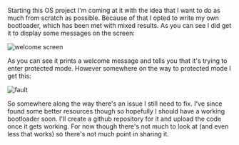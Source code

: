 Starting this OS project I'm coming at it with the idea that I want to do as much from scratch as possible. Because of that I opted to write my own bootloader, which has been met with mixed results. As you can see I did get it to display some messages on the screen:

![welcome screen](http://threedliams.github.io/pages/assets/brokenBootloader/welcomeScreen.jpg)

As you can see it prints a welcome message and tells you that it's trying to enter protected mode. However somewhere on the way to protected mode I get this:

![fault](http://threedliams.github.io/pages/assets/brokenBootloader/fault.jpg)

So somewhere along the way there's an issue I still need to fix. I've since found some better resources though so hopefully I should have a working bootloader soon. I'll create a github repository for it and upload the code once it gets working. For now though there's not much to look at (and even less that works) so there's not much point in sharing it.